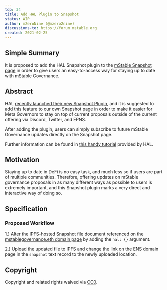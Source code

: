 ```yaml
---
tdp: 34
title: Add HAL Plugin to Snapshot
status: WIP
author: mZeroNine (@mzero2nine)
discussions-to: https://forum.mstable.org
created: 2021-02-25
---
```


## Simple Summary

It is proposed to add the HAL Snapshot plugin to the [mStable Snapshot page](https://vote.mstable.org/#/) in order to give users an easy-to-access way for staying up to date with mStable Governance.

## Abstract

HAL [recently launched their new Snapshot Plugin](https://twitter.com/HAL_Team/status/1473609416675147790?s=20&t=-rQOHNXjQLf8KwOkPZ2tyw), and it is suggested to add this feature to our own Snapshot page in order to make it easier for Meta Governors to stay on top of current proposals outside of the current offering via Discord, Twitter, and EPNS. 

After adding the plugin, users can simply subscribe to future mStable Governance updates directly on the Snapshot page.

Further information can be found in [this handy tutorial](https://www.hal.xyz/resources/turorial-how-to-set-up-hal-snapshot-plugin) provided by HAL.

## Motivation

Staying up to date in DeFi is no easy task, and much less so if users are part of multiple communities. Therefore, offering updates on mStable governance proposals in as many different ways as possible to users is extremely important, and this Snapshot plugin marks a very direct and interactive way of doing so.

## Specification

### Proposed Workflow

1.) Alter the IPFS-hosted Snapshot file document referenced on the [mstablegovernance.eth domain page](https://app.ens.domains/name/mstablegovernance.eth/details) by adding the `hal: {}` argument.

2.) Upload the updated file to IPFS and change the link on the ENS domain page in the `snapshot` text record to the newly uploaded location.

## Copyright

Copyright and related rights waived via [CC0](https://creativecommons.org/publicdomain/zero/1.0/).
